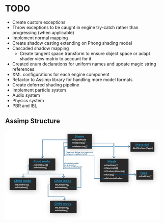 # TODO

* Create custom exceptions
* Throw exceptions to be caught in engine try-catch rather than progressing (when applicable)
* Implement normal mapping
* Create shadow casting extending on Phong shading model
* Cascaded shadow mapping
  * Create tangent space transform to ensure object space or adapt shader view matrix to account for it
* Created enum declarations for uniform names and update magic string references
* XML configurations for each engine component
* Refactor to Assimp library for handling more model formats
* Create deferred shading pipeline
* Implement particle system
* Audio system
* Physics system
* PBR and IBL

## Assimp Structure

![](docs/images/assimp_structure.png)